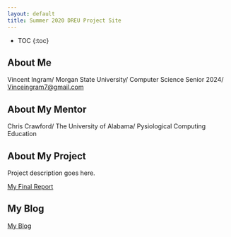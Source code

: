 ```yaml
---
layout: default
title: Summer 2020 DREU Project Site
---
```


* TOC
{:toc}

## About Me

Vincent Ingram/
Morgan State University/
Computer Science Senior 2024/
Vinceingram7@gmail.com

## About My Mentor

Chris Crawford/
The University of Alabama/
Pysiological Computing Education


## About My Project

Project description goes here.

[My Final Report](files/finalreport.pdf)

## My Blog

[My Blog](blog.html)
